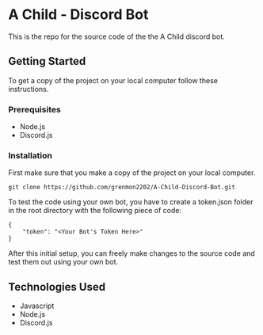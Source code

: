 # A Child - Discord Bot
This is the repo for the source code of the the A Child discord bot.

## Getting  Started
To get a copy of the project on your local computer follow these instructions.

### Prerequisites 

 - Node.js
 - Discord.js

### Installation
First make sure that you make a copy of the project on your local computer.

    git clone https://github.com/grenmon2202/A-Child-Discord-Bot.git

To test the code using your own bot, you have to create a token.json folder in the root directory with the following piece of code:

    {
	    "token": "<Your Bot's Token Here>"
	}

After this initial setup, you can freely make changes to the source code and test them out using your own bot.

## Technologies Used

 - Javascript
 - Node.js
 - Discord.js

<!--stackedit_data:
eyJoaXN0b3J5IjpbMTgzODkwMjgxOF19
-->